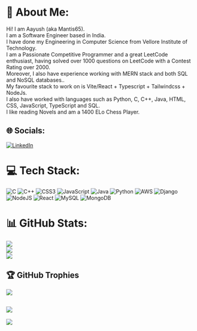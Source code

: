 # 💫 About Me:
Hi! I am Aayush (aka Mantis65).<br>I am a Software Engineer based in India. <br>I have done my Engineering in Computer Science from Vellore Institute of Technology.<br>I am a Passionate Competitive Programmer and a great LeetCode enthusiast, having solved over 1000 questions on LeetCode with a Contest Rating over 2000.<br>Moreover, I also have experience working with MERN stack and both SQL and NoSQL databases..<br>My favourite stack to work on is Vite/React + Typescript + Tailwindcss + NodeJs.<br>I also have worked with languages such as Python, C, C++, Java, HTML, CSS, JavaScript, TypeScript and SQL.<br>I like reading Novels and am a 1400 ELo Chess Player.


## 🌐 Socials:
[![LinkedIn](https://img.shields.io/badge/LinkedIn-%230077B5.svg?logo=linkedin&logoColor=white)](https://linkedin.com/in/Aayush65) 
<!-- [![LeetCode](<i class="cib-leetcode"></i>)](https://leetcode.com/Aayush65) -->

# 💻 Tech Stack:
![C](https://img.shields.io/badge/c-%2300599C.svg?style=plastic&logo=c&logoColor=white) ![C++](https://img.shields.io/badge/c++-%2300599C.svg?style=plastic&logo=c%2B%2B&logoColor=white) ![CSS3](https://img.shields.io/badge/css3-%231572B6.svg?style=plastic&logo=css3&logoColor=white) ![JavaScript](https://img.shields.io/badge/javascript-%23323330.svg?style=plastic&logo=javascript&logoColor=%23F7DF1E) ![Java](https://img.shields.io/badge/java-%23ED8B00.svg?style=plastic&logo=java&logoColor=white) ![Python](https://img.shields.io/badge/python-3670A0?style=plastic&logo=python&logoColor=ffdd54) ![AWS](https://img.shields.io/badge/AWS-%23FF9900.svg?style=plastic&logo=amazon-aws&logoColor=white) ![Django](https://img.shields.io/badge/django-%23092E20.svg?style=plastic&logo=django&logoColor=white) ![NodeJS](https://img.shields.io/badge/node.js-6DA55F?style=plastic&logo=node.js&logoColor=white) ![React](https://img.shields.io/badge/react-%2320232a.svg?style=plastic&logo=react&logoColor=%2361DAFB) ![MySQL](https://img.shields.io/badge/mysql-%2300f.svg?style=plastic&logo=mysql&logoColor=white) ![MongoDB](https://img.shields.io/badge/MongoDB-%234ea94b.svg?style=plastic&logo=mongodb&logoColor=white)
# 📊 GitHub Stats:
![](https://github-readme-stats.vercel.app/api?username=aayush65&theme=dark&hide_border=false&include_all_commits=true&count_private=true)<br/>
![](https://github-readme-streak-stats.herokuapp.com/?user=aayush65&theme=dark&hide_border=false)<br/>
![](https://github-readme-stats.vercel.app/api/top-langs/?username=aayush65&theme=dark&hide_border=false&include_all_commits=true&count_private=true&layout=compact)

## 🏆 GitHub Trophies
![](https://github-profile-trophy.vercel.app/?username=aayush65&theme=onedark&no-frame=false&no-bg=false&margin-w=4)

![](https://quotes-github-readme.vercel.app/api?type=horizontal&theme=radical)
---
[![](https://visitcount.itsvg.in/api?id=aayush65&icon=0&color=0)](https://visitcount.itsvg.in)

<!-- Proudly created with GPRM ( https://gprm.itsvg.in ) -->
